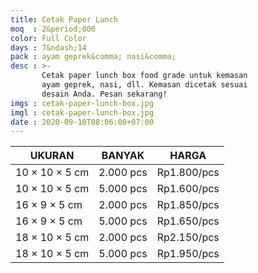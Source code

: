 ```yaml
---
title: Cetak Paper Lunch
moq  : 2&period;000
color: Full Color
days : 7&ndash;14
pack : ayam geprek&comma; nasi&comma;
desc : >-
       Cetak paper lunch box food grade untuk kemasan
       ayam geprek, nasi, dll. Kemasan dicetak sesuai
       desain Anda. Pesan sekarang!
imgs : cetak-paper-lunch-box.jpg
imgl : cetak-paper-lunch-box.jpg
date : 2020-09-10T08:06:00+07:00
---
```


UKURAN                     | BANYAK    | HARGA
-------------------------- | --------- | -----------
10 &times; 10 &times; 5 cm | 2.000 pcs | Rp1.800/pcs
10 &times; 10 &times; 5 cm | 5.000 pcs | Rp1.600/pcs
16 &times; 9 &times; 5 cm  | 2.000 pcs | Rp1.850/pcs
16 &times; 9 &times; 5 cm  | 5.000 pcs | Rp1.650/pcs
18 &times; 10 &times; 5 cm | 2.000 pcs | Rp2.150/pcs
18 &times; 10 &times; 5 cm | 5.000 pcs | Rp1.950/pcs